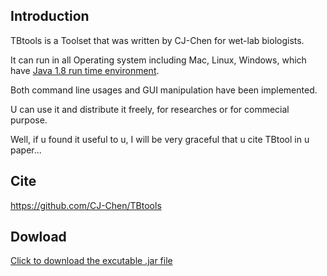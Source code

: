 ## Introduction
TBtools is a Toolset that was written by CJ-Chen for wet-lab biologists.  

It can run in all Operating system including Mac, Linux, Windows, which have [Java 1.8 run time environment](http://www.oracle.com/technetwork/java/javase/downloads/jre8-downloads-2133155.html).

Both command line usages and GUI manipulation have been implemented.

U can use it and distribute it freely, for researches or for commecial purpose.

Well, if u found it useful to u, I will be very graceful that u cite TBtool in u paper...

## Cite
https://github.com/CJ-Chen/TBtools

## Dowload
[Click to download the excutable .jar file](https://github.com/CJ-Chen/TBtools/archive/master.zip)
